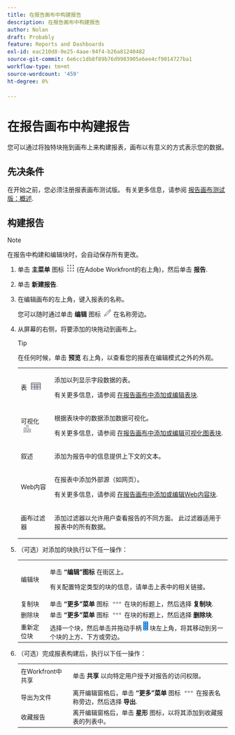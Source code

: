 ```yaml
---
title: 在报告画布中构建报告
description: 在报告画布中构建报告
author: Nolan
draft: Probably
feature: Reports and Dashboards
exl-id: eac210d8-0e25-4aae-94f4-b26a81240482
source-git-commit: 6e6cc1db8f89b76d9903905e6ee4cf9014727ba1
workflow-type: tm+mt
source-wordcount: '459'
ht-degree: 0%

---
```



# 在报告画布中构建报告

您可以通过将独特块拖到画布上来构建报表，画布以有意义的方式表示您的数据。

## 先决条件

在开始之前，您必须注册报表画布测试版。 有关更多信息，请参阅 [报告画布测试版：概述](/help/quicksilver/product-announcements/betas/canvas-dashboards-beta/reporting-canvas-beta-overview.md).

## 构建报告

>[!NOTE]
>
>在报告中构建和编辑块时，会自动保存所有更改。

1. 单击 **主菜单** 图标 ![](assets/main-menu-icon.png) (在Adobe Workfront的右上角)，然后单击 **报告**.
1. 单击 **新建报告**.
1. 在编辑画布的左上角，键入报表的名称。

   您可以随时通过单击 **编辑** 图标 ![](assets/edit-icon.png) 在名称旁边。

1. 从屏幕的右侧，将要添加的块拖动到画布上。

   >[!TIP]
   >
   >在任何时候，单击 **预览** 右上角，以查看您的报表在编辑模式之外的外观。

   <table style="table-layout:auto"> 
    <col> 
    <col> 
    <tbody> 
     <tr> 
      <td role="rowheader">表 <img src="assets/table-icon.png"></td> 
      <td> <p>添加以列显示字段数据的表。</p> <p>有关更多信息，请参阅 <a href="../../../reports-and-dashboards/reporting-canvas/table-blocks/add-or-edit-report-table.md" class="MCXref xref">在报告画布中添加或编辑表块</a>.</p> </td> 
     </tr> 
     <tr> 
      <td role="rowheader">可视化 <img src="assets/visualization-icon.png"></td> 
      <td> <p>根据表块中的数据添加数据可视化。</p> <p>有关更多信息，请参阅 <a href="../../../reports-and-dashboards/reporting-canvas/visualization-blocks/add-or-edit-report-visualization.md" class="MCXref xref">在报告画布中添加或编辑可视化图表块</a>.</p> </td> 
     </tr>
      <tr data-mc-conditions="QuicksilverOrClassic.Draft mode"> 
       <td role="rowheader">叙述</td> 
       <td> <p>添加为报告中的信息提供上下文的文本。</p> </td> 
      </tr>
     <tr data-mc-conditions=""> 
      <td role="rowheader">Web内容</td> 
      <td> <p>在报表中添加外部源（如网页）。</p> <p>有关更多信息，请参阅 <a href="../../../reports-and-dashboards/reporting-canvas/other-blocks/add-or-edt-web-content-block.md" class="MCXref xref">在报告画布中添加或编辑Web内容块</a>.</p> </td> 
     </tr>
      <tr data-mc-conditions="QuicksilverOrClassic.Draft mode"> 
       <td role="rowheader">画布过滤器</td> 
       <td> <p>添加过滤器以允许用户查看报告的不同方面。 此过滤器适用于报表中的所有数据。</p> </td> 
      </tr>
    </tbody> 
   </table>

1. （可选）对添加的块执行以下任一操作：

   <table style="table-layout:auto"> 
    <col> 
    <col> 
    <tbody> 
     <tr> 
      <td role="rowheader">编辑块</td> 
      <td> <p>单击 <strong>“编辑”图标</strong> 在街区上。</p> <p>有关配置特定类型的块的信息，请单击上表中的相关链接。</p> </td> 
     </tr> 
     <tr> 
      <td role="rowheader">复制块</td> 
      <td>单击 <strong>“更多”菜单</strong> 图标 <img src="assets/more-icon.png"> 在块的标题上，然后选择 <strong>复制块</strong>.</td> 
     </tr> 
     <tr> 
      <td role="rowheader">删除块</td> 
      <td>单击 <strong>“更多”菜单</strong> 图标 <img src="assets/more-icon.png"> 在块的标题上，然后选择 <strong>删除块</strong>.</td> 
     </tr> 
     <tr> 
      <td role="rowheader">重新定位块</td> 
      <td> 选择一个块，然后单击并拖动手柄 <img src="assets/widget-drag-icon.png" style="max-width: 16px;"> 块左上角，将其移动到另一个块的上方、下方或旁边。</td> 
     </tr> 
    </tbody> 
   </table>

1. （可选）完成报表构建后，执行以下任一操作：

   <table style="table-layout:auto"> 
    <col> 
    <col> 
    <tbody> 
     <tr> 
      <td role="rowheader">在Workfront中共享</td> 
      <td> <p>单击 <strong>共享</strong> 以向特定用户授予对报告的访问权限。</p> </td> 
     </tr> 
     <tr> 
      <td role="rowheader">导出为文件</td> 
      <td>离开编辑窗格后，单击 <strong>“更多”菜单</strong> 图标 <img src="assets/more-icon.png"> 在报表名称旁边，然后选择 <strong>导出</strong>.</td> 
     </tr> 
     <tr> 
      <td role="rowheader">收藏报告</td> 
      <td>离开编辑窗格后，单击 <strong>星形</strong> 图标，以将其添加到收藏报表的列表中。</td> 
     </tr> 
    </tbody> 
   </table>
